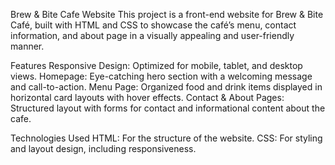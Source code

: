 Brew & Bite Cafe Website
This project is a front-end website for Brew & Bite Café, built with HTML and CSS to showcase the café’s menu, contact information, and about page in a visually appealing and user-friendly manner.

Features
Responsive Design: Optimized for mobile, tablet, and desktop views.
Homepage: Eye-catching hero section with a welcoming message and call-to-action.
Menu Page: Organized food and drink items displayed in horizontal card layouts with hover effects.
Contact & About Pages: Structured layout with forms for contact and informational content about the cafe.

Technologies Used
HTML: For the structure of the website.
CSS: For styling and layout design, including responsiveness.
